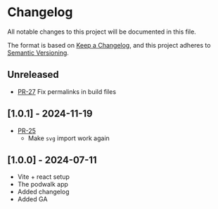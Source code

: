 # Changelog

All notable changes to this project will be documented in this file.

The format is based on [Keep a Changelog](https://keepachangelog.com/en/1.1.0/),
and this project adheres to [Semantic Versioning](https://semver.org/spec/v2.0.0.html).

## Unreleased

- [PR-27](https://github.com/itk-dev/aapodwalk/pull/27)
  Fix permalinks in build files

## [1.0.1] - 2024-11-19
- [PR-25](https://github.com/itk-dev/aapodwalk/pull/25)
  - Make `svg` import work again

## [1.0.0] - 2024-07-11
- Vite + react setup
- The podwalk app
- Added changelog
- Added GA
